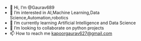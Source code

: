 - 👋 Hi, I’m @Gaurav689
- 👀 I’m interested in AI,Machine Learning,Data Science,Automation,robotics
- 🌱 I’m currently learning Artificial Intelligence and Data Science 
- 💞️ I’m looking to collaborate on python projects
- 📫 How to reach me kapoorgaurav627@gmail.com

<!---
Gaurav689/Gaurav689 is a ✨ special ✨ repository because its `README.md` (this file) appears on your GitHub profile.
You can click the Preview link to take a look at your changes.
--->
